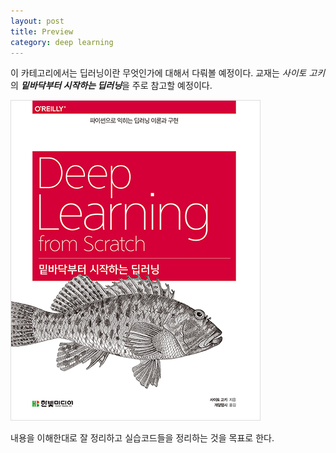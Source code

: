 ```yaml
---
layout: post
title: Preview
category: deep learning
---
```


이 카테고리에서는 딥러닝이란 무엇인가에 대해서 다뤄볼 예정이다. 교재는 *사이토 고키*의 ***밑바닥부터 시작하는 딥러닝***을 주로 참고할 예정이다.

<img src="/images/study/machine_learning/deep_learning/2022-12-26-preview.jpg" 
     title="Deep learning from scratch"
     alt="Deep learning from scratch"
     class="img_center"/>

내용을 이해한대로 잘 정리하고 실습코드들을 정리하는 것을 목표로 한다.
